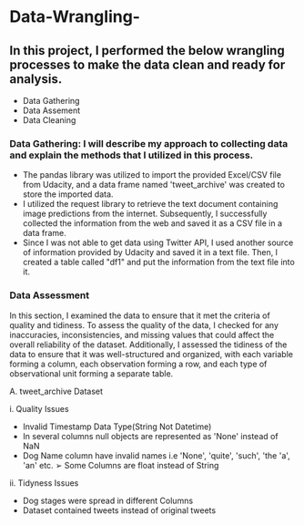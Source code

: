 # Data-Wrangling-
## In this project, I performed the below wrangling processes to make the data clean and ready for analysis.

- Data Gathering
- Data Assement
- Data Cleaning

### Data Gathering: I will describe my approach to collecting data and explain the methods that I utilized in this process.
- The pandas library was utilized to import the provided Excel/CSV file from Udacity, and a data frame named 'tweet_archive' was created to store the imported data.
- I utilized the request library to retrieve the text document containing image predictions from the internet. Subsequently, I successfully collected the information from the web and saved it as a CSV file in a data frame.
- Since I was not able to get data using Twitter API, I used another source of information provided by Udacity and saved it in a text file. Then, I created a table called "df1" and put the information from the text file into it.

### Data Assessment
In this section, I examined the data to ensure that it met the criteria of quality and tidiness. To assess the quality of the data, I checked for any inaccuracies, inconsistencies, and missing values that could affect the overall reliability of the dataset. Additionally, I assessed the tidiness of the data to ensure that it was well-structured and organized, with each variable forming a column, each observation forming a row, and each type of observational unit forming a separate table.

A. tweet_archive Dataset 
 
i. Quality Issues 
*  Invalid Timestamp Data Type(String Not Datetime) 
*  In several columns null objects are represented as 'None' instead of NaN 
*  Dog Name column have invalid names i.e 'None', 'quite', 'such', 'the 'a', 'an' etc.  ➢   Some Columns are float instead of String 
 
ii.  Tidyness Issues 
* Dog stages were spread in different Columns 
* Dataset contained tweets instead of original tweets
